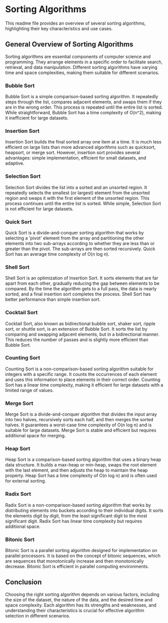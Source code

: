 # Sorting Algorithms
This readme file provides an overview of several sorting algorithms, highlighting their key characteristics and use cases.

## General Overview of Sorting Algorithms
Sorting algorithms are essential components of computer science and programming. They arrange elements in a specific order to facilitate search, retrieval, and data manipulation. Different sorting algorithms have varying time and space complexities, making them suitable for different scenarios.

### Bubble Sort
Bubble Sort is a simple comparison-based sorting algorithm. It repeatedly steps through the list, compares adjacent elements, and swaps them if they are in the wrong order. This process is repeated until the entire list is sorted. While straightforward, Bubble Sort has a time complexity of O(n^2), making it inefficient for large datasets.

### Insertion Sort
Insertion Sort builds the final sorted array one item at a time. It is much less efficient on large lists than more advanced algorithms such as quicksort, heapsort, or merge sort. However, insertion sort provides several advantages: simple implementation, efficient for small datasets, and adaptive.

### Selection Sort
Selection Sort divides the list into a sorted and an unsorted region. It repeatedly selects the smallest (or largest) element from the unsorted region and swaps it with the first element of the unsorted region. This process continues until the entire list is sorted. While simple, Selection Sort is not efficient for large datasets.

### Quick Sort
Quick Sort is a divide-and-conquer sorting algorithm that works by selecting a 'pivot' element from the array and partitioning the other elements into two sub-arrays according to whether they are less than or greater than the pivot. The sub-arrays are then sorted recursively. Quick Sort has an average time complexity of O(n log n).

### Shell Sort
Shell Sort is an optimization of Insertion Sort. It sorts elements that are far apart from each other, gradually reducing the gap between elements to be compared. By the time the algorithm gets to a full pass, the data is nearly sorted, and a final insertion sort completes the process. Shell Sort has better performance than simple insertion sort.

### Cocktail Sort
Cocktail Sort, also known as bidirectional bubble sort, shaker sort, ripple sort, or shuttle sort, is an extension of Bubble Sort. It sorts the list by comparing and swapping adjacent elements, but in a bidirectional manner. This reduces the number of passes and is slightly more efficient than Bubble Sort.

### Counting Sort
Counting Sort is a non-comparison-based sorting algorithm suitable for integers with a specific range. It counts the occurrences of each element and uses this information to place elements in their correct order. Counting Sort has a linear time complexity, making it efficient for large datasets with a limited range of values.

### Merge Sort
Merge Sort is a divide-and-conquer algorithm that divides the input array into two halves, recursively sorts each half, and then merges the sorted halves. It guarantees a worst-case time complexity of O(n log n) and is suitable for large datasets. Merge Sort is stable and efficient but requires additional space for merging.

### Heap Sort
Heap Sort is a comparison-based sorting algorithm that uses a binary heap data structure. It builds a max-heap or min-heap, swaps the root element with the last element, and then adjusts the heap to maintain the heap property. Heap Sort has a time complexity of O(n log n) and is often used for external sorting.

### Radix Sort
Radix Sort is a non-comparison-based sorting algorithm that works by distributing elements into buckets according to their individual digits. It sorts the elements digit by digit, from the least significant digit to the most significant digit. Radix Sort has linear time complexity but requires additional space.

### Bitonic Sort
Bitonic Sort is a parallel sorting algorithm designed for implementation on parallel processors. It is based on the concept of bitonic sequences, which are sequences that monotonically increase and then monotonically decrease. Bitonic Sort is efficient in parallel computing environments.

## Conclusion
Choosing the right sorting algorithm depends on various factors, including the size of the dataset, the nature of the data, and the desired time and space complexity. Each algorithm has its strengths and weaknesses, and understanding their characteristics is crucial for effective algorithm selection in different scenarios.
